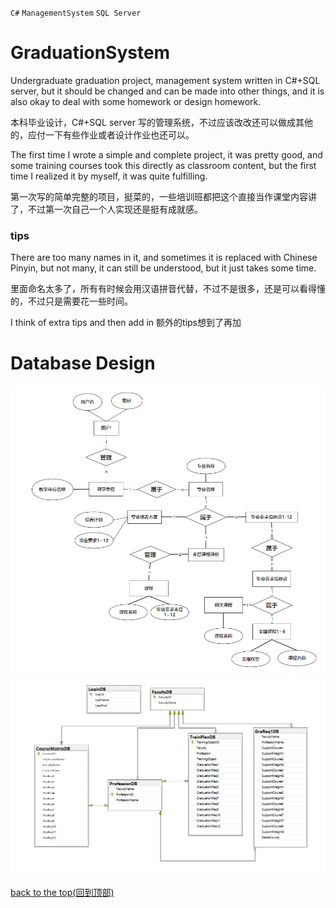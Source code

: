 `C#` `ManagementSystem` `SQL Server` 
# GraduationSystem

Undergraduate graduation project, management system written in C#+SQL server,
but it should be changed and can be made into other things, 
and it is also okay to deal with some homework or design homework.

本科毕业设计，C#+SQL server 写的管理系统，不过应该改改还可以做成其他的，应付一下有些作业或者设计作业也还可以。


The first time I wrote a simple and complete project, it was pretty good, 
and some training courses took this directly as classroom content,
but the first time I realized it by myself, it was quite fulfilling.

第一次写的简单完整的项目，挺菜的，一些培训班都把这个直接当作课堂内容讲了，不过第一次自己一个人实现还是挺有成就感。



### tips
There are too many names in it, and sometimes it is replaced with Chinese Pinyin, but not many, 
it can still be understood, but it just takes some time.

里面命名太多了，所有有时候会用汉语拼音代替，不过不是很多，还是可以看得懂的，不过只是需要花一些时间。

I think of extra tips and then add in
额外的tips想到了再加

# Database Design
![image](https://github.com/MuYu-X/GraduationSystemManagement/blob/main/E-R%20Diagram.png)
![image](https://github.com/MuYu-X/GraduationSystemManagement/blob/main/relation%20table.png)














[back to the top(回到顶部)](#readme)



